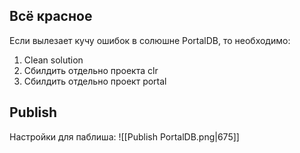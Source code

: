 ## Всё красное
Если вылезает кучу ошибок в солюшне PortalDB, то необходимо:
1) Clean solution
2) Сбилдить отдельно проекта clr
3) Сбилдить отдельно проект portal

## Publish

Настройки для паблиша:
![[Publish PortalDB.png|675]]

